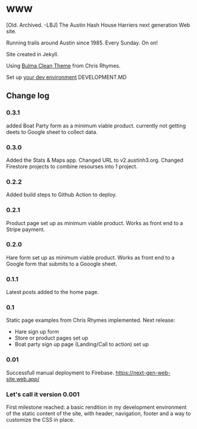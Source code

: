# www

[Old. Archived. -LBJ]
The Austin Hash House Harriers next generation Web site.

Running trails around Austin since 1985. Every Sunday. On on!

Site created in Jekyll.

Using [Bulma Clean Theme](https://github.com/chrisrhymes/bulma-clean-theme) from Chris Rhymes.

Set up [your dev environment](DEVELOPMENT.MD) DEVELOPMENT.MD

## Change log

### 0.3.1

added Boat Party form as a minimum viable product. currently not getting deets to Google sheet to collect data.

### 0.3.0

Added the Stats & Maps app. Changed URL to v2.austinh3.org. Changed Firestore projects to combine resourses into 1 project.

### 0.2.2

Added build steps to Github Action to deploy.

### 0.2.1

Product page set up as minimum viable product. Works as front end to a Stripe payment.

### 0.2.0

Hare form set up as minimum viable product. Works as front end to a Google form that submits to a Gooogle sheet.

### 0.1.1

Latest posts added to the home page.

### 0.1

Static page examples from Chris Rhymes implemented. Next release:

- Hare sign up form
- Store or product pages set up
- Boat party sign up page (Landing/Call to action) set up

### 0.01

Successfull manual deployment to Firebase. https://next-gen-web-site.web.app/

### Let's call it version 0.001

First milestone reached: a basic rendition in my development environment of the static content of the site, with header, navigation, footer and a way to customize the CSS in place.
